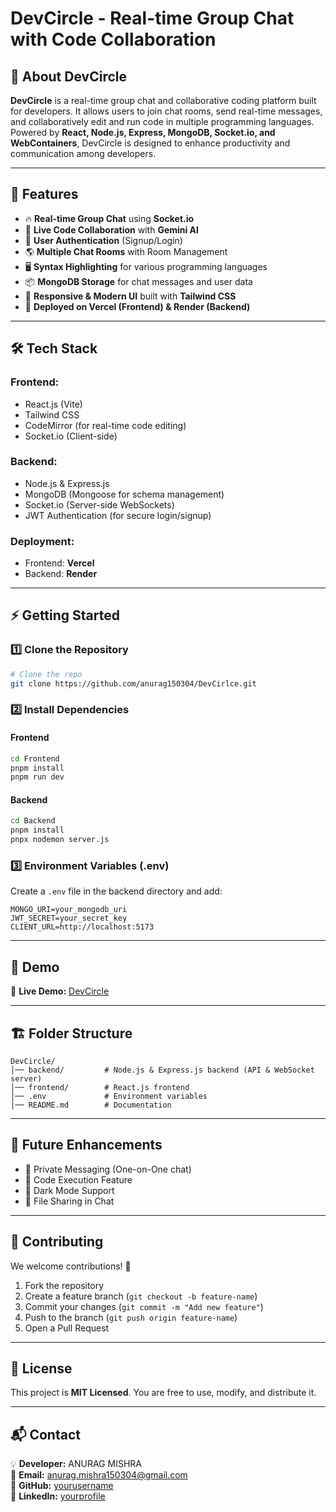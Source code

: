 # DevCircle - Real-time Group Chat with Code Collaboration

## 🚀 About DevCircle
**DevCircle** is a real-time group chat and collaborative coding platform built for developers. It allows users to join chat rooms, send real-time messages, and collaboratively edit and run code in multiple programming languages. Powered by **React, Node.js, Express, MongoDB, Socket.io, and WebContainers**, DevCircle is designed to enhance productivity and communication among developers.

---

## 🌟 Features
- 🔥 **Real-time Group Chat** using **Socket.io**
- 📝 **Live Code Collaboration** with **Gemini AI**
- 🔑 **User Authentication** (Signup/Login)
- 🌎 **Multiple Chat Rooms** with Room Management
- 🖥️ **Syntax Highlighting** for various programming languages
- 📦 **MongoDB Storage** for chat messages and user data
- 🎨 **Responsive & Modern UI** built with **Tailwind CSS**
- 🚀 **Deployed on Vercel (Frontend) & Render (Backend)**

---

## 🛠️ Tech Stack
### **Frontend:**
- React.js (Vite)
- Tailwind CSS
- CodeMirror (for real-time code editing)
- Socket.io (Client-side)

### **Backend:**
- Node.js & Express.js
- MongoDB (Mongoose for schema management)
- Socket.io (Server-side WebSockets)
- JWT Authentication (for secure login/signup)

### **Deployment:**
- Frontend: **Vercel**
- Backend: **Render**

---

## ⚡ Getting Started
### **1️⃣ Clone the Repository**
```bash
# Clone the repo
git clone https://github.com/anurag150304/DevCirlce.git
```

### **2️⃣ Install Dependencies**
#### **Frontend**
```bash
cd Frontend
pnpm install
pnpm run dev
```
#### **Backend**
```bash
cd Backend
pnpm install
pnpx nodemon server.js
```

### **3️⃣ Environment Variables (.env)**
Create a `.env` file in the backend directory and add:
```plaintext
MONGO_URI=your_mongodb_uri
JWT_SECRET=your_secret_key
CLIENT_URL=http://localhost:5173
```

---

## 🎥 Demo
🚀 **Live Demo:** [DevCircle](https://your-live-demo-link.com)

---

## 🏗️ Folder Structure
```
DevCircle/
│── backend/         # Node.js & Express.js backend (API & WebSocket server)
│── frontend/        # React.js frontend
│── .env             # Environment variables
│── README.md        # Documentation
```

---

## 🚀 Future Enhancements
- 🔹 Private Messaging (One-on-One chat)
- 🔹 Code Execution Feature
- 🔹 Dark Mode Support
- 🔹 File Sharing in Chat

---

## 🤝 Contributing
We welcome contributions! 🚀
1. Fork the repository
2. Create a feature branch (`git checkout -b feature-name`)
3. Commit your changes (`git commit -m "Add new feature"`)
4. Push to the branch (`git push origin feature-name`)
5. Open a Pull Request

---

## 📜 License
This project is **MIT Licensed**. You are free to use, modify, and distribute it.

---

## 📬 Contact
💡 **Developer:** ANURAG MISHRA  
📧 **Email:** anurag.mishra150304@gmail.com  
🐙 **GitHub:** [yourusername](https://github.com/yourusername)  
🔗 **LinkedIn:** [yourprofile](https://linkedin.com/in/yourprofile)